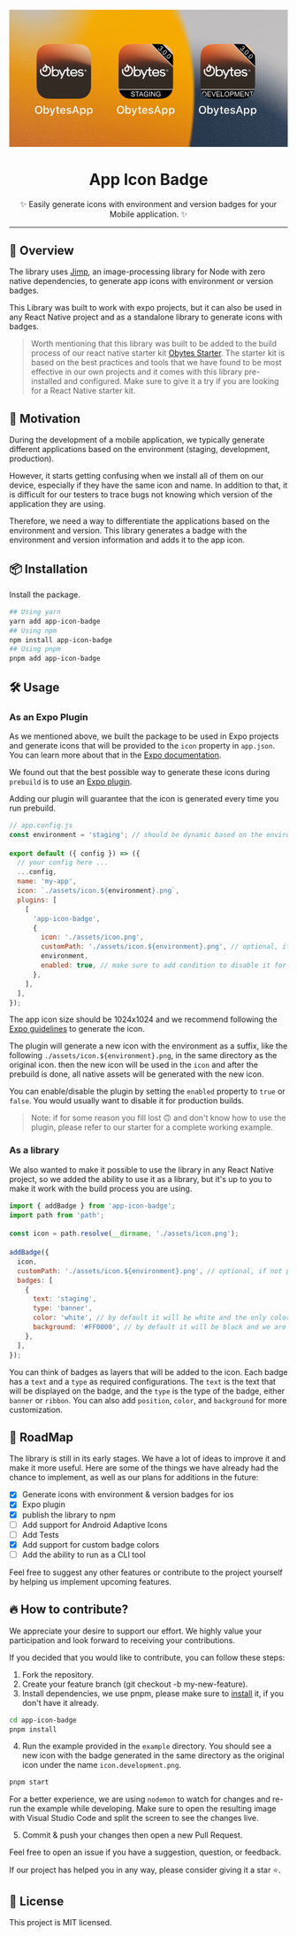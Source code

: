 <p align="center">
    <img alt="App Icon Badge" src="./screenshot.png"   />
</p>
<h1 align="center">
App Icon Badge
</h1>
<p align="center">
✨ Easily generate icons with environment and version badges for your Mobile application. ✨
</p>

<hr/>

## 👀 Overview

The library uses [Jimp](https://www.npmjs.com/package/jimp), an image-processing library for Node with zero native dependencies, to generate app icons with environment or version badges.

This Library was built to work with expo projects, but it can also be used in any React Native project and as a standalone library to generate icons with badges.

> Worth mentioning that this library was built to be added to the build process of our react native starter kit [Obytes Starter](https://starter.obytes.com/). The starter kit is based on the best practices and tools that we have found to be most effective in our own projects and it comes with this library pre-installed and configured. Make sure to give it a try if you are looking for a React Native starter kit.

## 🚀 Motivation

During the development of a mobile application, we typically generate different applications based on the environment (staging, development, production).

However, it starts getting confusing when we install all of them on our device, especially if they have the same icon and name. In addition to that, it is difficult for our testers to trace bugs not knowing which version of the application they are using.

Therefore, we need a way to differentiate the applications based on the environment and version. This library generates a badge with the environment and version information and adds it to the app icon.

## 📦 Installation

Install the package.

```bash
## Using yarn
yarn add app-icon-badge
## Using npm
npm install app-icon-badge
## Using pnpm
pnpm add app-icon-badge
```

## 🛠️ Usage

### As an Expo Plugin

As we mentioned above, we built the package to be used in Expo projects and generate icons that will be provided to the `icon` property in `app.json`. You can learn more about that in the [Expo documentation](https://docs.expo.dev/develop/user-interface/app-icons).

We found out that the best possible way to generate these icons during `prebuild` is to use an [Expo plugin](https://docs.expo.dev/modules/config-plugin-and-native-module-tutorial/#4-creating-a-new-config-plugin).

Adding our plugin will guarantee that the icon is generated every time you run prebuild.

```javascript
// app.config.js
const environment = 'staging'; // should be dynamic based on the environment

export default ({ config }) => ({
  // your config here ...
  ...config,
  name: 'my-app',
  icon: `./assets/icon.${environment}.png`,
  plugins: [
    [
      'app-icon-badge',
      {
        icon: './assets/icon.png',
        customPath: './assets/icon.${environment}.png', // optional, if not provided the icon will be generated in the same directory as the original icon under  the name 'icon.result.png'
        environment,
        enabled: true, // make sure to add condition to disable it for production builds
      },
    ],
  ],
});
```

The app icon size should be 1024x1024 and we recommend following the [Expo guidelines](https://docs.expo.dev/develop/user-interface/app-icons) to generate the icon.

The plugin will generate a new icon with the environment as a suffix, like the following `./assets/icon.${environment}.png`, in the same directory as the original icon. then the new icon will be used in the `icon` and after the prebuild is done, all native assets will be generated with the new icon.

You can enable/disable the plugin by setting the `enabled` property to `true` or `false`. You would usually want to disable it for production builds.

> Note: if for some reason you fill lost 🙃 and don't know how to use the plugin, please refer to our starter for a complete working example.

### As a library

We also wanted to make it possible to use the library in any React Native project, so we added the ability to use it as a library, but it's up to you to make it work with the build process you are using.

```javascript
import { addBadge } from 'app-icon-badge';
import path from 'path';

const icon = path.resolve(__dirname, './assets/icon.png');

addBadge({
  icon,
  customPath: './assets/icon.${environment}.png', // optional, if not provided the icon will be generated in the same directory as the original icon under  the name 'icon.result.png'
  badges: [
    {
      text: 'staging',
      type: 'banner',
      color: 'white', // by default it will be white and the only color supported for now is white and black
      background: '#FF0000', // by default it will be black and we are only supporting hex format for colors
    },
  ],
});
```

You can think of badges as layers that will be added to the icon. Each badge has a `text` and a `type` as required configurations. The `text` is the text that will be displayed on the badge, and the `type` is the type of the badge, either `banner` or `ribbon`. You can also add `position`, `color`, and `background` for more customization.

## 🚧 RoadMap

The library is still in its early stages. We have a lot of ideas to improve it and make it more useful. Here are some of the things we have already had the chance to implement, as well as our plans for additions in the future:

- [x] Generate icons with environment & version badges for ios
- [x] Expo plugin
- [x] publish the library to npm
- [ ] Add support for Android Adaptive Icons
- [ ] Add Tests
- [x] Add support for custom badge colors
- [ ] Add the ability to run as a CLI tool

Feel free to suggest any other features or contribute to the project yourself by helping us implement upcoming features.

## 🔥 How to contribute?

We appreciate your desire to support our effort. We highly value your participation and look forward to receiving your contributions.

If you decided that you would like to contribute, you can follow these steps:

1. Fork the repository.
2. Create your feature branch (git checkout -b my-new-feature).
3. Install dependencies, we use pnpm, please make sure to [install](https://pnpm.io/installation) it, if you don't have it already.

```bash
cd app-icon-badge
pnpm install
```

4. Run the example provided in the `example` directory. You should see a new icon with the badge generated in the same directory as the original icon under the name `icon.development.png`.

```bash
pnpm start
```

For a better experience, we are using `nodemon` to watch for changes and re-run the example while developing. Make sure to open the resulting image with Visual Studio Code and split the screen to see the changes live.

5. Commit & push your changes then open a new Pull Request.

Feel free to open an issue if you have a suggestion, question, or feedback.

If our project has helped you in any way, please consider giving it a star ⭐️.

## 📝 License

This project is MIT licensed.
